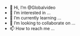 - 👋 Hi, I’m @Globalvideo
- 👀 I’m interested in ...
- 🌱 I’m currently learning ...
- 💞️ I’m looking to collaborate on ...
- 📫 How to reach me ...

<!---
Globalvideo/Globalvideo is a ✨ special ✨ repository because its `README.md` (this file) appears on your GitHub profile.
You can click the Preview link to take a look at your changes.
--->
